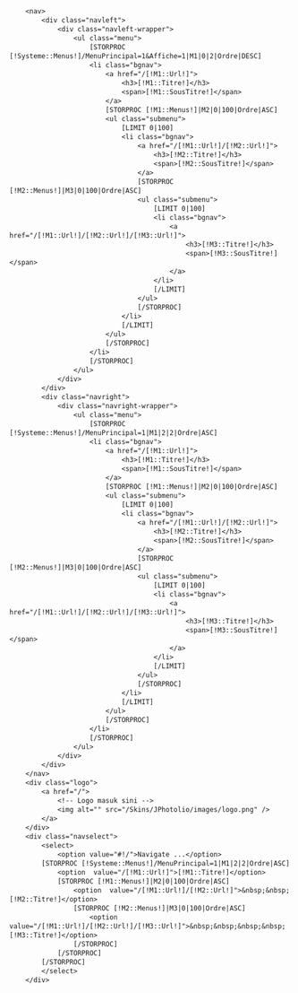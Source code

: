 		<nav>
			<div class="navleft">
				<div class="navleft-wrapper">
					<ul class="menu">
						[STORPROC [!Systeme::Menus!]/MenuPrincipal=1&Affiche=1|M1|0|2|Ordre|DESC]
						<li class="bgnav">
							<a href="/[!M1::Url!]">	
								<h3>[!M1::Titre!]</h3>
								<span>[!M1::SousTitre!]</span>
							</a>							
							[STORPROC [!M1::Menus!]|M2|0|100|Ordre|ASC]
							<ul class="submenu">
								[LIMIT 0|100]
								<li class="bgnav">
									<a href="/[!M1::Url!]/[!M2::Url!]">	
										<h3>[!M2::Titre!]</h3>
										<span>[!M2::SousTitre!]</span>
									</a>							
									[STORPROC [!M2::Menus!]|M3|0|100|Ordre|ASC]
									<ul class="submenu">
										[LIMIT 0|100]
										<li class="bgnav">
											<a href="/[!M1::Url!]/[!M2::Url!]/[!M3::Url!]">	
												<h3>[!M3::Titre!]</h3>
												<span>[!M3::SousTitre!]</span>
											</a>							
										</li>
										[/LIMIT]
									</ul>
									[/STORPROC]
								</li>
								[/LIMIT]
							</ul>	
							[/STORPROC]
						</li>
						[/STORPROC]
					</ul>
				</div>			
			</div>
			<div class="navright">
				<div class="navright-wrapper">
					<ul class="menu">
						[STORPROC [!Systeme::Menus!]/MenuPrincipal=1|M1|2|2|Ordre|ASC]
						<li class="bgnav">
							<a href="/[!M1::Url!]">	
								<h3>[!M1::Titre!]</h3>
								<span>[!M1::SousTitre!]</span>
							</a>							
							[STORPROC [!M1::Menus!]|M2|0|100|Ordre|ASC]
							<ul class="submenu">
								[LIMIT 0|100]
								<li class="bgnav">
									<a href="/[!M1::Url!]/[!M2::Url!]">	
										<h3>[!M2::Titre!]</h3>
										<span>[!M2::SousTitre!]</span>
									</a>							
									[STORPROC [!M2::Menus!]|M3|0|100|Ordre|ASC]
									<ul class="submenu">
										[LIMIT 0|100]
										<li class="bgnav">
											<a href="/[!M1::Url!]/[!M2::Url!]/[!M3::Url!]">	
												<h3>[!M3::Titre!]</h3>
												<span>[!M3::SousTitre!]</span>
											</a>							
										</li>
										[/LIMIT]
									</ul>
									[/STORPROC]
								</li>
								[/LIMIT]
							</ul>	
							[/STORPROC]
						</li>
						[/STORPROC]
					</ul>
				</div>			
			</div>
		</nav>
		<div class="logo">
			<a href="/">
				<!-- Logo masuk sini -->
				<img alt="" src="/Skins/JPhotolio/images/logo.png" />
			</a>
		</div>
		<div class="navselect">
			<select>
				<option value="#!/">Navigate ...</option>
			[STORPROC [!Systeme::Menus!]/MenuPrincipal=1|M1|2|2|Ordre|ASC]
				<option  value="/[!M1::Url!]">[!M1::Titre!]</option>							
				[STORPROC [!M1::Menus!]|M2|0|100|Ordre|ASC]
					<option  value="/[!M1::Url!]/[!M2::Url!]">&nbsp;&nbsp; [!M2::Titre!]</option>							
					[STORPROC [!M2::Menus!]|M3|0|100|Ordre|ASC]
						<option  value="/[!M1::Url!]/[!M2::Url!]/[!M3::Url!]">&nbsp;&nbsp;&nbsp;&nbsp; [!M3::Titre!]</option>							
					[/STORPROC]
				[/STORPROC]
			[/STORPROC]
			</select>
		</div>		
		